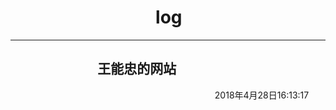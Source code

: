 
#                                    log
---------------

##                              王能忠的网站           



                                                                                    2018年4月28日16:13:17
